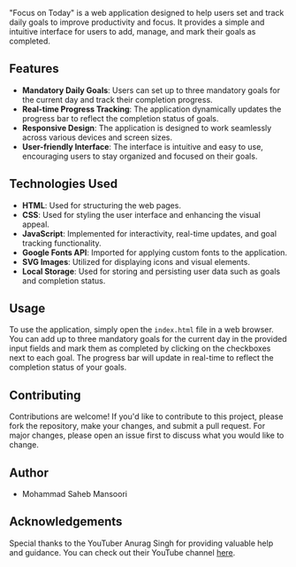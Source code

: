 "Focus on Today" is a web application designed to help users set and track daily goals to improve productivity and focus. It provides a simple and intuitive interface for users to add, manage, and mark their goals as completed.

## Features

- **Mandatory Daily Goals**: Users can set up to three mandatory goals for the current day and track their completion progress.
- **Real-time Progress Tracking**: The application dynamically updates the progress bar to reflect the completion status of goals.
- **Responsive Design**: The application is designed to work seamlessly across various devices and screen sizes.
- **User-friendly Interface**: The interface is intuitive and easy to use, encouraging users to stay organized and focused on their goals.

## Technologies Used

- **HTML**: Used for structuring the web pages.
- **CSS**: Used for styling the user interface and enhancing the visual appeal.
- **JavaScript**: Implemented for interactivity, real-time updates, and goal tracking functionality.
- **Google Fonts API**: Imported for applying custom fonts to the application.
- **SVG Images**: Utilized for displaying icons and visual elements.
- **Local Storage**: Used for storing and persisting user data such as goals and completion status.

## Usage

To use the application, simply open the `index.html` file in a web browser. You can add up to three mandatory goals for the current day in the provided input fields and mark them as completed by clicking on the checkboxes next to each goal. The progress bar will update in real-time to reflect the completion status of your goals.

## Contributing

Contributions are welcome! If you'd like to contribute to this project, please fork the repository, make your changes, and submit a pull request. For major changes, please open an issue first to discuss what you would like to change.

## Author

- Mohammad Saheb Mansoori

## Acknowledgements

Special thanks to the YouTuber Anurag Singh for providing valuable help and guidance. You can check out their YouTube channel [here](https://www.youtube.com/@procodrr).
